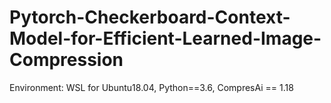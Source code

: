 # Pytorch-Checkerboard-Context-Model-for-Efficient-Learned-Image-Compression
Environment: WSL for Ubuntu18.04, Python==3.6, CompresAi == 1.18
